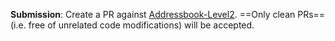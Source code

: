 **Submission**: Create a PR against [Addressbook-Level2](https://github.com/nus-cs2103-AY1718S1/addressbook-level2).  ==Only clean PRs== (i.e. free of unrelated code modifications) will be accepted. 

<include src="../../admin/appendixE-gitHub.md#tutorial-pr-instructions" name="%%Admin &raquo; Appendix E: Using GitHub Project Hosting &rarr; Submitting Pull Requests as evidence of an LO%%" bottom-switch dynamic />

